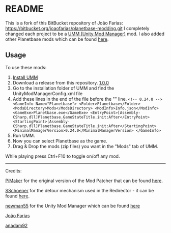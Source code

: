 # README #

This is a fork of this BitBucket repository of João Farias:
https://bitbucket.org/joaofarias/planetbase-modding.git
I completely changed each project to be a [UMM (Unity Mod Manager)](https://github.com/newman55/unity-mod-manager) mod.
I also added other Planetbase mods which can be found [here](https://www.nexusmods.com/planetbase/mods/).
## Usage
To use these mods:
1. [Install UMM](https://www.nexusmods.com/site/mods/21)
2. Download a release from this repository. [1.0.0](https://github.com/anadam92/Planetbase-Modding/releases/download/1.0.0/PlanetBase_mods_umm.7z)
3. Go to the installation folder of UMM and find the UnityModManagerConfig.xml file
4. Add these lines in the end of the file before the "</Config>" line.
`<!-- 0.24.0 -->
	<GameInfo Name="Planetbase">
		<Folder>Planetbase</Folder>
		<ModsDirectory>Mods</ModsDirectory>
		<ModInfo>Info.json</ModInfo>
		<GameExe>Planetbase.exe</GameExe>
		<EntryPoint>[Assembly-CSharp.dll]Planetbase.GameStateTitle.init:After</EntryPoint>
		<StartingPoint>[Assembly-CSharp.dll]Planetbase.GameStateTitle.init:After</StartingPoint>
		<MinimalManagerVersion>0.24.0</MinimalManagerVersion>
	</GameInfo>`
  5. Run UMM.
  6. Now you can select Planetbase as the game.
  7. Drag & Drop the mods (zip files) you want in the "Mods" tab of UMM.

While playing press Ctrl+F10 to toggle on/off any mod.

------------------------------------------------------

Credits:

[PiMaker](https://github.com/PiMaker) for the original version of the Mod Patcher that can be found [here](https://github.com/PiMaker/PlanetbasePatcher).

[SSchoener](https://github.com/sschoener) for the detour mechanism used in the Redirector - it can be found [here](https://github.com/sschoener/cities-skylines-detour).

[newman55](https://github.com/newman55) for the Unity Mod Manager which can be found [here](https://github.com/newman55/unity-mod-manager)

[João Farias](https://bitbucket.org/joaofarias/planetbase-modding.git)

[anadam92](https://github.com/anadam92)
